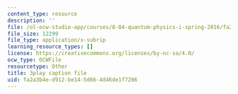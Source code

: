 ```yaml
---
content_type: resource
description: ''
file: /ol-ocw-studio-app/courses/8-04-quantum-physics-i-spring-2016/fa2a3b4ed912be145d664d46de1f7206_J2ltXyByPJA.srt
file_size: 12299
file_type: application/x-subrip
learning_resource_types: []
license: https://creativecommons.org/licenses/by-nc-sa/4.0/
ocw_type: OCWFile
resourcetype: Other
title: 3play caption file
uid: fa2a3b4e-d912-be14-5d66-4d46de1f7206
---
```

